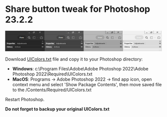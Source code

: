 # Share button tweak for Photoshop 23.2.2

![](assets/20220317_224957_2022-03-17_01-21-19.jpg)

Download [UIColors.txt](U) file and copy it to your Photoshop directory:

* **Windows**: c:\Program Files\Adobe\Adobe Photoshop 2022\Adobe Photoshop 2022\Required\UIColors.txt
* **MacOS**: Programs -> Adobe Photoshop 2022 -> find app icon, open context menu and select 'Show Package Contents', then move saved file to the /Contents/Required/UIColors.txt

Restart Photoshop.

**Do not forget to backup your original UIColors.txt**
